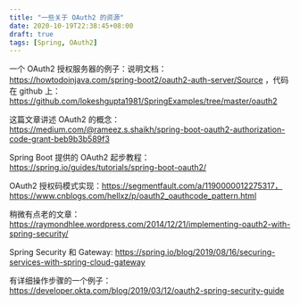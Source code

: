 ```yaml
---
title: "一些关于 OAuth2 的资源"
date: 2020-10-19T22:38:45+08:00
draft: true
tags: [Spring, OAuth2]
---
```


一个 OAuth2 授权服务器的例子：说明文档：https://howtodoinjava.com/spring-boot2/oauth2-auth-server/Source ，代码在 github 上： https://github.com/lokeshgupta1981/SpringExamples/tree/master/oauth2

这篇文章讲述 OAuth2 的概念：https://medium.com/@rameez.s.shaikh/spring-boot-oauth2-authorization-code-grant-beb9b3b589f3 

Spring Boot 提供的 OAuth2 起步教程：https://spring.io/guides/tutorials/spring-boot-oauth2/

OAuth2 授权码模式实现：https://segmentfault.com/a/1190000012275317，https://www.cnblogs.com/hellxz/p/oauth2_oauthcode_pattern.html

稍微有点老的文章：https://raymondhlee.wordpress.com/2014/12/21/implementing-oauth2-with-spring-security/

Spring  Security 和 Gateway: https://spring.io/blog/2019/08/16/securing-services-with-spring-cloud-gateway

 有详细操作步骤的一个例子：https://developer.okta.com/blog/2019/03/12/oauth2-spring-security-guide

